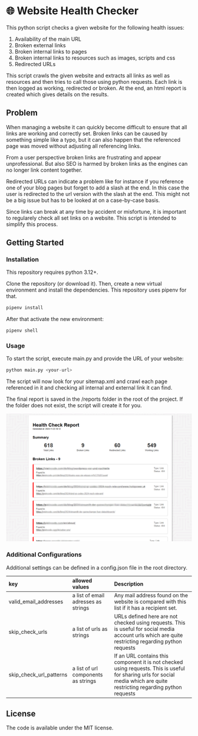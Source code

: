 # 🌐 Website Health Checker

This python script checks a given website for the following health issues:

1. Availability of the main URL
2. Broken external links
3. Broken internal links to pages 
4. Broken internal links to resources such as images, scripts and css
5. Redirected URLs

This script crawls the given website and extracts all links as well as resources and then tries to call those using python requests. Each link is then logged as working, redirected or broken. At the end, an html report is created which gives details on the results.

## Problem

When managing a website it can quickly become difficult to ensure that all links are working and correctly set. Broken links can be caused by something simple like a typo, but it can also happen that the referenced page was moved without adjusting all referencing links.

From a user perspective broken links are frustrating and appear unprofessional. But also SEO is harmed by broken links as the engines can no longer link content together.

Redirected URLs can indicate a problem like for instance if you reference one of your blog pages but forget to add a slash at the end. In this case the user is redirected to the url version with the slash at the end. This might not be a big issue but has to be looked at on a case-by-case basis.

Since links can break at any time by accident or misfortune, it is important to regularely check all set links on a website. This script is intended to simplify this process.

## Getting Started

### Installation

This repository requires python 3.12+.

Clone the repository (or download it). Then, create a new virtual environment and install the dependencies. This repository uses pipenv for that.

```python
pipenv install
```

After that activate the new environment:

```python
pipenv shell
```

### Usage

To start the script, execute main.py and provide the URL of your website:

```python
python main.py <your-url>
```

The script will now look for your sitemap.xml and crawl each page referenced in it and checking all internal and external link it can find.

The final report is saved in the /reports folder in the root of the project. If the folder does not exist, the script will create it for you.

![A screenshot of the created report](https://github.com/SteinCodeAT/website-health-checker/blob/66c7196bcb60437d447ee6e72434cf455a19e55a/docs/website-health-checker-sample-report.png)

### Additional Configurations

Additional settings can be defined in a config.json file in the root directory.

|key|allowed values|Description|
|:--|:--|:--|
|valid_email_addresses|a list of email adresses as strings|Any mail address found on the website is compared with this list if it has a recipient set.|
|skip_check_urls|a list of urls as strings|URLs defined here are not checked using requests. This is useful for social media account urls which are quite restricting regarding python requests|
|skip_check_url_patterns|a list of url components as strings|If an URL contains this component it is not checked using requests. This is useful for sharing urls for social media which are quite restricting regarding python requests|

## License

The code is available under the MIT license.
